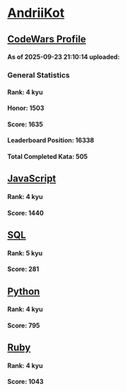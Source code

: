 # [AndriiKot](https://www.codewars.com/users/AndriiKot)

## [CodeWars Profile](https://www.codewars.com/users/AndriiKot)

#### As of 2025-09-23 21:10:14 uploaded:

### General Statistics

#### Rank: 4 kyu

#### Honor: 1503

#### Score: 1635

#### Leaderboard Position: 16338

#### Total Completed Kata: 505



## [JavaScript](https://github.com/AndriiKot/JavaScript__CodeWars)

#### Rank: 4 kyu

#### Score: 1440


## [SQL](https://github.com/AndriiKot/SQL__CodeWars)

#### Rank: 5 kyu

#### Score: 281


## [Python](https://github.com/AndriiKot/Python__CodeWars)

#### Rank: 4 kyu

#### Score: 795


## [Ruby](https://github.com/AndriiKot/Ruby__CodeWars)

#### Rank: 4 kyu

#### Score: 1043

